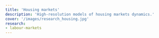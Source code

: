 ```yaml
---
title: 'Housing markets'
description: 'High-resolution models of housing markets dynamics.'
cover: '/images/research_housing.jpg'
research:
- labour-markets
---
```

